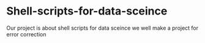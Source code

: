 # Shell-scripts-for-data-sceince
Our project is about shell scripts for data sceince
we well make a project for error correction
